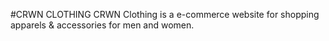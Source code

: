 #CRWN CLOTHING 
CRWN Clothing is a e-commerce website for shopping apparels & accessories for men and women.